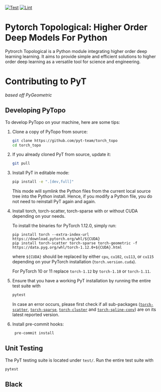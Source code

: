 [![Test](https://github.com/pyt-team/torch_topo/actions/workflows/test.yml/badge.svg)](https://github.com/mhajij/stnets/actions/workflows/test.yml)
[![Lint](https://github.com/pyt-team/torch_topo/actions/workflows/lint.yml/badge.svg)](https://github.com/mhajij/stnets/actions/workflows/lint.yml)

# Pytorch Topological: Higher Order Deep Models For Python

Pytrorch Topological is a Python module integrating higher order deep learning learning.
It aims to provide simple and efficient solutions to higher order deep learning
 as a versatile tool for science and engineering.

# Contributing to PyT
*based off PyGeometric*

## Developing PyTopo

To develop PyTopo on your machine, here are some tips:

1. Clone a copy of PyTopo from source:

   ```bash
   git clone https://github.com/pyt-team/torch_topo
   cd torch_topo
   ```

2. If you already cloned PyT from source, update it:

   ```bash
   git pull
   ```

3. Install PyT in editable mode:

   ```bash
   pip install -e ".[dev,full]"
   ```

   This mode will symlink the Python files from the current local source tree into the Python install. Hence, if you modify a Python file, you do not need to reinstall PyT again and again.

4. Install torch, torch-scatter, torch-sparse with or without CUDA depending on your needs.

      To install the binaries for PyTorch 1.12.0, simply run:

      ```
      pip install torch --extra-index-url https://download.pytorch.org/whl/${CUDA}
      pip install torch-scatter torch-sparse torch-geometric -f https://data.pyg.org/whl/torch-1.12.0+${CUDA}.html
      ```

      where `${CUDA}` should be replaced by either `cpu`, `cu102`, `cu113`, or `cu115` depending on your PyTorch installation (`torch.version.cuda`).

      For PyTorch 10 or 11 replace `torch-1.12` by `torch-1.10` or `torch-1.11`.




5. Ensure that you have a working PyT installation by running the entire test suite with

   ```bash
   pytest
   ```

   In case an error occurs, please first check if all sub-packages ([`torch-scatter`](https://github.com/rusty1s/pytorch_scatter), [`torch-sparse`](https://github.com/rusty1s/pytorch_sparse), [`torch-cluster`](https://github.com/rusty1s/pytorch_cluster) and [`torch-spline-conv`](https://github.com/rusty1s/pytorch_spline_conv)) are on its latest reported version.

6. Install pre-commit hooks:

   ```bash
    pre-commit install
   ```

## Unit Testing

The PyT testing suite is located under `test/`.
Run the entire test suite with

```bash
pytest
```

## Black

